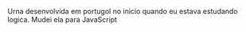 Urna desenvolvida em portugol no inicio quando eu estava estudando logica.
Mudei ela para JavaScript
